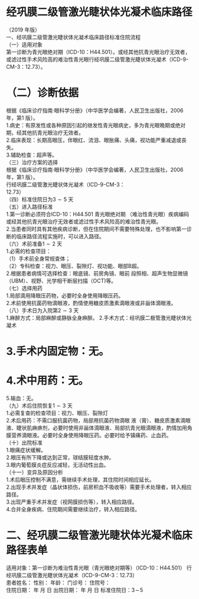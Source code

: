 # 经巩膜二级管激光睫状体光凝术临床路径  
（2019 年版）  
一、经巩膜二级管激光睫状体光凝术临床路径标准住院流程  
（一）适用对象  
第一诊断为青光眼绝对期（ICD-10：H44.501）。或经其他抗青光眼治疗无效者，或滤过性手术风险高的难治性青光眼行经巩膜二级管激光睫状体光凝术（ICD-9-CM-3：12.73）。  
# （二）诊断依据  
根据《临床诊疗指南·眼科学分册》（中华医学会编著，人民卫生出版社，2006 年，第1 版）。  
1.病史：有原发性或各种原因引起的继发性青光眼病史，多为青光眼晚期或绝对期，经其他抗青光眼治疗无效者。  
2.临床表现：长期高眼压，伴眼红、流泪、眼胀痛、头痛，视功能严重减退或丧失。  
3.辅助检查：超声等。  
（三）治疗方案的选择  
根据《临床诊疗指南·眼科学分册》（中华医学会编著，人民卫生出版社，2006 年，第1 版）。  
行经巩膜二级管激光睫状体光凝术（ICD-9-CM-3：  
12.73）  
（四）标准住院日为$3{\sim}5$ 天  
（五）进入路径标准  
1.第一诊断必须符合ICD-10：H44.501 青光眼绝对期
（难治性青光眼）疾病编码或经其他抗青光眼治疗无效者或滤过性手术风险高的难治性青光眼。  
2.当患者同时具有其他疾病诊断，但在住院期间不需要特殊处理，也不影响第一诊断的临床路径流程实施时，可以进入路径。  
（六）术前准备$1{\sim}2$ 天  
1.必需的检查项目：  
（1）手术前全身常规查体；  
（2）专科检查：视力、眼压、裂隙灯、视功能、眼部B超。  
2.根据患者病情可选择检查：眼底镜、前房角镜、眼前 段照相、超声生物显微镜（UBM）、视野、光学相干断层扫描（OCT)等。  
（七）选择用药  
1.局部滴用降眼压药物，必要时全身使用降眼压药。  
2.术前使用抗菌药物滴眼液，酌情使用糖皮质激素滴眼液或非甾体滴眼液。  
（八）手术日为入院第$2{\sim}3$ 天  
1.麻醉方式：局部麻醉或静脉全身麻醉。 2.手术方式：经巩膜二极管激光睫状体光凝术  
# 3.手术内固定物：无。  
# 4.术中用药：无。  
5.输血：无。  
（九）术后住院恢复$1{\sim}3$ 天  
1.必需复查的检查项目：视力、眼压、裂隙灯  
2.术后用药：不需口服抗菌药物，局部用抗菌药物滴眼 液（膏）、糖皮质激素滴眼液、睫状肌麻痹剂，必要时使用非甾体滴眼液、局部抗青光眼滴眼液，酌情加用角膜营养滴眼液。必要时全身使用降眼压药。必要时给予镇痛药、止血药。  
（十）出院标准  
1.眼痛症状缓解。  
2.眼压有所下降或达到正常，球结膜轻度水肿。  
3.眼内葡萄膜炎症反应减轻，无活动性出血。  
（十一）变异及原因分析  
1.术后眼压控制不满意，需继续手术处理，其住院时间相应延长。  
2.出现手术并发症（晶状体损伤，前房积血不吸收等）需要手术处理者，转入相应路径。  
3.出现严重手术并发症（视网膜损伤等），转入相应路径。  
4.合并全身疾病、住院期间需要继续治疗，转入相应路径。  
# 二、经巩膜二级管激光睫状体光凝术临床路径表单  
适用对象：第一诊断为难治性青光眼（青光眼绝对期等）（ICD-10：H44.501） 行经巩膜二级管激光睫状体光凝术（ICD-9-CM-3：12.73）  
患者姓名：          性别：     年龄：     门诊号：         住院号：  
住院日期：    年    月   日   出院日期：    年    月    日  标准住院日：$3\!\sim\!5$  
